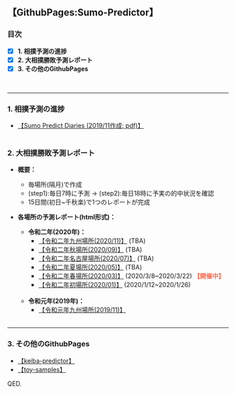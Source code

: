 ## 【GithubPages:Sumo-Predictor】

### 目次
- [x]  **1. 相撲予測の進捗**
- [x]  **2. 大相撲勝敗予測レポート**
- [x]  **3. その他のGithubPages**
<br> 
 
--- 



### **1. 相撲予測の進捗**
- [【Sumo Predict Diaries (2019/11作成; pdf)】](https://ryutoro-galois.github.io/sumo-predictor/SumoPredictDiaries_v1_201911.pdf)
<br><br>

### **2. 大相撲勝敗予測レポート**
- **概要：**
  - 毎場所(隔月)で作成
  - (step1):毎日7時に予測 -> (step2):毎日18時に予実の的中状況を確認
  - 15日間(初日~千秋楽)で1つのレポートが完成
- **各場所の予測レポート(html形式)：**
  - **令和二年(2020年)：**
    - [【令和二年九州場所(2020/11)】](https://ryutoro-galois.github.io/sumo-predictor/PredResult_sumo_targetYM_202011.html) (TBA)
    - [【令和二年秋場所(2020/09)】](https://ryutoro-galois.github.io/sumo-predictor/PredResult_sumo_targetYM_202009.html) (TBA)
    - [【令和二年名古屋場所(2020/07)】](https://ryutoro-galois.github.io/sumo-predictor/PredResult_sumo_targetYM_202007.html) (TBA)
    - [【令和二年夏場所(2020/05)】](https://ryutoro-galois.github.io/sumo-predictor/PredResult_sumo_targetYM_202005.html) (TBA)
    - [【令和二年春場所(2020/03)】](https://ryutoro-galois.github.io/sumo-predictor/PredResult_sumo_targetYM_202003.html) (2020/3/8~2020/3/22) **<font color="Tomato">【開催中】</font>**
    - [【令和二年初場所(2020/01)】](https://ryutoro-galois.github.io/sumo-predictor/PredResult_sumo_targetYM_202001.html) (2020/1/12~2020/1/26)
   <br>
 
  - **令和元年(2019年)：**
    - [【令和元年九州場所(2019/11)】](https://ryutoro-galois.github.io/sumo-predictor/PredResult_sumo_targetYM_201911.html)
    <br><br>
 
---

### **3. その他のGithubPages**
- [【keiba-predictor】](https://ryutoro-galois.github.io/keiba-predictor/)
- [【toy-samples】](https://ryutoro-galois.github.io/toy-samples/)


QED.
